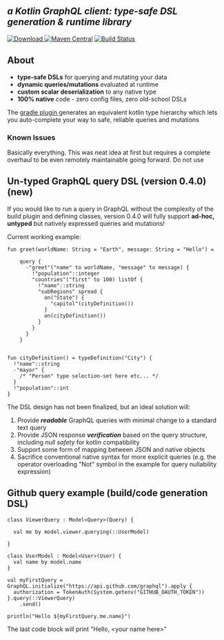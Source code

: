 ***a Kotlin GraphQL client: type-safe DSL generation & runtime library***
-----------------------------

[ ![Download](https://api.bintray.com/packages/prestongarno/kotlinq/kotlinq-gradle/images/download.svg?version=0.3.0) ](https://bintray.com/prestongarno/kotlinq/kotlinq-gradle/0.3.0/link)
[![Maven Central](https://maven-badges.herokuapp.com/maven-central/com.prestongarno.ktq/ktq-client/badge.svg)](https://maven-badges.herokuapp.com/maven-central/com.prestongarno.ktq/ktq-client)
[![Build Status](https://travis-ci.org/prestongarno/kotlinq.svg?branch=master)](https://travis-ci.org/prestongarno/kotlinq)


## About

* **type-safe DSLs** for querying and mutating your data
* **dynamic queries/mutations** evaluated at runtime
* **custom scalar deserialization** to any native type
* **100% native** code - zero config files, zero old-school DSLs

The [ gradle plugin ](kotlinq-gradle/README.md) generates an equivalent kotlin type hierarchy which 
lets you auto-complete your way to safe, reliable queries and mutations

### Known Issues

Basically everything. This was neat idea at first but requires a complete overhaul to be even remotely maintainable going forward. Do not use

## Un-typed GraphQL query DSL (version 0.4.0) (new)

If you would like to run a query in GraphQL without the complexity of the build plugin and defining classes, 
version 0.4.0 will fully support **ad-hoc, untyped** but natively expressed queries and mutations!

Current working example:

```
fun greet(worldName: String = "Earth", message: String = "Hello") =

    query {
      -"greet"("name" to worldName, "message" to message) {
        !"population"::integer
        "countries"("first" to 100) listOf {
          !"name"::string
          "subRegions" spread {
            on("State") { 
              "capitol"(cityDefinition())
            }
            on(cityDefinition())
          }
        }
      }
    }


fun cityDefinition() = typeDefinition("City") {
  !"name"::string
  -"mayor" { 
    /* "Person" type selection-set here etc... */ 
  } 
  !"population"::int
}

```


The DSL design has not been finalized, but an ideal solution will:

1. Provide ***readable*** GraphQL queries with minimal change to a standard text query
2. Provide JSON response ***verification*** based on the query structure, including *null safety* for kotlin compatibility
3. Support some form of mapping between JSON and native objects
4. Sacrifice conventional native syntax for more explicit queries (e.g. the operator overloading "Not" symbol in the example for query nullability expression)


## Github query example (build/code generation DSL)

```
class ViewerQuery : Model<Query>(Query) {

  val me by model.viewer.querying(::UserModel)

}

class UserModel : Model<User>(User) {
  val name by model.name
}

val myFirstQuery = GraphQL.initialize("https://api.github.com/graphql").apply {
  authorization = TokenAuth(System.getenv("GITHUB_OAUTH_TOKEN"))
}.query(::ViewerQuery)
    .send()

println("Hello ${myFirstQuery.me.name}")
```

The last code block will print "Hello, \<your name here\>"

